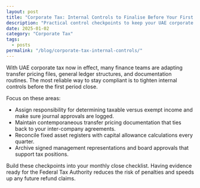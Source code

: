 ```yaml
---
layout: post
title: "Corporate Tax: Internal Controls to Finalise Before Your First Return"
description: "Practical control checkpoints to keep your UAE corporate tax filings audit-ready."
date: 2025-01-02
category: "Corporate Tax"
tags:
  - posts
permalink: "/blog/corporate-tax-internal-controls/"
---
```


With UAE corporate tax now in effect, many finance teams are adapting transfer pricing files, general ledger structures, and documentation routines. The most reliable way to stay compliant is to tighten internal controls before the first period close.

Focus on these areas:

- Assign responsibility for determining taxable versus exempt income and make sure journal approvals are logged.
- Maintain contemporaneous transfer pricing documentation that ties back to your inter-company agreements.
- Reconcile fixed asset registers with capital allowance calculations every quarter.
- Archive signed management representations and board approvals that support tax positions.

Build these checkpoints into your monthly close checklist. Having evidence ready for the Federal Tax Authority reduces the risk of penalties and speeds up any future refund claims.
